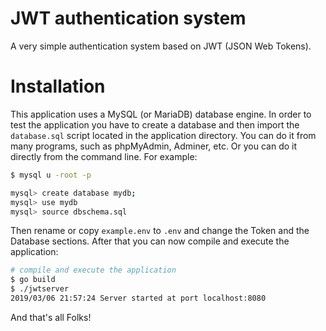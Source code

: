 # JWT authentication system

A very simple authentication system based on JWT (JSON Web Tokens).

# Installation

This application uses a MySQL (or MariaDB) database engine. In order to test the application you have to create a database and then import the `database.sql` script located in the application directory. You can do it from many programs, such as phpMyAdmin, Adminer, etc. Or you can do it directly from the command line. For example:

```bash
$ mysql u -root -p

mysql> create database mydb;
mysql> use mydb
mysql> source dbschema.sql
```

Then rename or copy `example.env` to `.env` and change the Token and the Database sections. After that you can now compile and execute the application:

```bash
# compile and execute the application
$ go build
$ ./jwtserver
2019/03/06 21:57:24 Server started at port localhost:8080
```

And that's all Folks!
